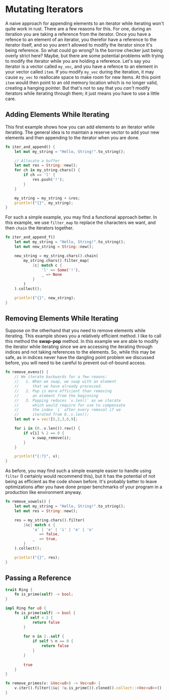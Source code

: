 # Mutating Iterators

A naive approach for appending elements to an iterator while iterating won't quite work in rust.  There are a few reasons for this.  For one, during an iteration you are taking a reference from the iterator.  Once you have a refence to an element of an iterator, you therefor have a reference to the iterator itself, and so you aren't allowed to modify the iterator since it's being reference.  So what could go wrong?  Is the borrow checker just being overly strict here?  Maybe, but there are some potential problems with trying to modify the iterator while you are holding a reference.  Let's say you iterator is a vector called `my_vec`, and you have a refence to an element in your vector called `item`.  If you modify `my_vec` during the iteration, it may cause `my_vec` to reallocate space to make room for new items.  At this point `item` would then point to an old memory location which is no longer valid, creating a hanging pointer.  But that's not to say that you _can't_ modify iterators while iterating through them; it just means you have to use a little care.

## Adding Elements While Iterating

This first example shows how you can add elements to an iterator while iterating.  The general idea is to maintain a reserve vector to add your new elements and then appending to the iterator when you are done.

```rust
fn iter_and_append() {
    let mut my_string = "Hello, String!".to_string();

    // Allocate a buffer
    let mut res = String::new();
    for ch in my_string.chars() {
        if ch == 'l' {
            res.push('!');
        }
    }

    my_string = my_string + &res;
    println!("{}", my_string);
}
```

For such a simple example, you may find a functional approach better.  In this example, we use `filter_map` to replace the characters we want, and then  `chain` the iterators together.  

```rust
fn iter_and_append_f()  
    let mut my_string = "Hello, String!".to_string();
    let mut new_string = String::new();

    new_string = my_string.chars().chain(
        my_string.chars().filter_map(
            |c| match c {
                'l' => Some('!'),
                _ => None
            }
        )
    ).collect();

    println!("{}", new_string);
}
```

## Removing Elements While Iterating

Suppose on the otherhand that you need to remove elements while iterating.  This example shows you a relatively efficient method.  I like to call this method the __swap-pop__ method.  In this example we are able to modify the iterator while iterating since we are accessing the iterating through indices and not taking references to the elements.  So, while this may be safe, as in indices never have the dangling point problem we discussed before, you will need to be careful to prevent out-of-bound access.

```rust
fn remove_evens() {
    // We iterate backwards for a few reaons:
    //   1. When we swap, we swap with an element
    //      that we have already processed.
    //   2. Pop is more efficient than removing
    //      an element from the beginning
    //   3. Popping reduces `v.len()` as we iterate
    //      which would require for use to compensate
    //      the index `i` after every removal if we
    //      iterated from 0..v.len();
    let mut v = vec![5,2,3,6,9];

    for i in (0..v.len()).rev() {
        if v[i] % 2 == 0 {
            v.swap_remove(i);
        }
    }

    println!("{:?}", v);
}
```

As before, you may find such a simple example easier to handle using `filter` (I certainly would recommend this), but it has the potential of not being as efficient as the code shown before.  It's probably better to leave optimizations after you have done proper benchmarks of your program in a production like environment anyway.

```rust
fn remove_vowels() {
    let mut my_string = "Hello, String!".to_string();
    let mut res = String::new();

    res = my_string.chars().filter(
        |&c| match c {
            'a' | 'e' | 'i' | 'o' | 'u'
               => false,
            _  => true,
        }
    ).collect();

    println!("{}", res);
}
```

## Passing a Reference

```rust
trait Ring {
    fn is_prime(self) -> bool;
}

impl Ring for u8 {
    fn is_prime(self) -> bool {
        if self < 2 {
            return false
        }
        
        for n in 2..self {
            if self % n == 0 {
                return false
            }
        }
        
        true
    }
}

fn remove_primes(v: &Vec<u8>) -> Vec<u8> {
    v.iter().filter(|&u| !u.is_prime()).cloned().collect::<Vec<u8>>()
}
```